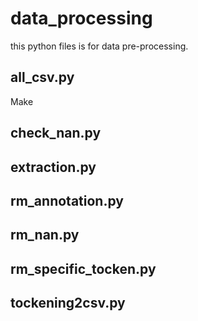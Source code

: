 # data_processing
this python files is for data pre-processing.

## all_csv.py
Make

## check_nan.py

## extraction.py

## rm_annotation.py

## rm_nan.py

## rm_specific_tocken.py

## tockening2csv.py
